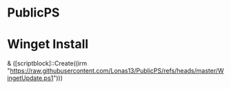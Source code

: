 # PublicPS

# Winget Install

& ([scriptblock]::Create((irm "https://raw.githubusercontent.com/Lonas13/PublicPS/refs/heads/master/WingetUpdate.ps1")))
